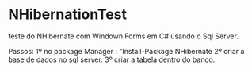 # NHibernationTest

teste do NHibernate  com Windown Forms em C# usando o Sql Server.

Passos:
1º no package Manager : "Install-Package NHibernate
2º criar a base de dados no sql server.
3º criar a tabela dentro do banco.
